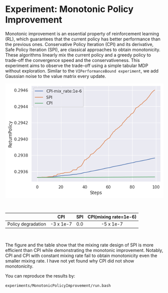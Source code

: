 # Experiment: Monotonic Policy Improvement


Monotonic improvement is an essential property of reinforcement learning (RL), which guarantees that the current policy has better performance than the previous ones. 
Conservative Policy Iteration (CPI) and its derivative, Safe Policy Iteration (SPI), are classical approaches to obtain monotonicity.
These algorithms linearly mix the current policy and a greedy policy to trade-off the convergence speed and the conservativeness.
This experiment aims to observe the trade-off using a simple tabular MDP without exploration.
Similar to the ``VIPerformanceBound experiment``, we add Gaussian noise to the value matrix every update.

![performance](Performance.png)

<br/>

|                    |    CPI    |  SPI  | CPI(mixing rate=1e-6) |
| :----------------: | :-------: | :---: | :-------------------: |
| Policy degradation | -3 x 1e-7 |  0.0  |       -5 x 1e-7       |

<br/>

The figure and the table show that the mixing rate design of SPI is more efficient than CPI while demonstrating the monotonic improvement.
Notably, CPI and CPI with constant mixing rate fail to obtain monotonicity even the smaller mixing rate.
I have not yet found why CPI did not show monotonicity.

You can reproduce the results by:
```bash
experiments/MonotonicPolicyImprovement/run.bash
```